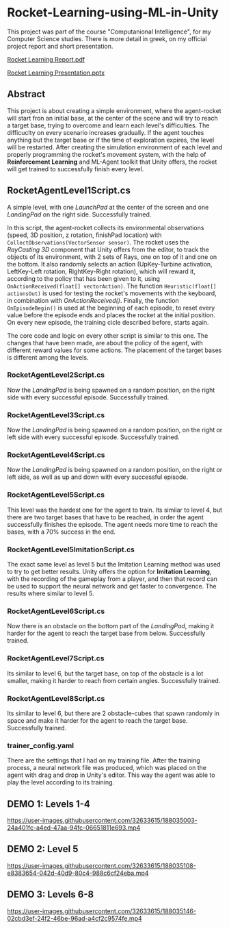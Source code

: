 # Rocket-Learning-using-ML-in-Unity
This project was part of the course "Computanional Intelligence", for my Computer Science studies. There is more detail in greek, on my official project report and short presentation.

[Rocket Learning Report.pdf](https://github.com/alexdafn/Rocket-Learning-using-ML-in-Unity/files/9474076/Rocket.Learning.Report.pdf)

[Rocket Learning Presentation.pptx](https://github.com/alexdafn/Rocket-Learning-using-ML-in-Unity/files/9474077/Rocket.Learning.Presentation.pptx)

## Abstract

This project is about creating a simple environment, where the agent-rocket will start fron an initial base, at the center of the scene and will try to reach a target base, trying to overcome and learn each level's difficulties. The difficuclty on every scenario increases gradually. If the agent touches anything but the target base or if the time of exploration expires, the level will be restarted. After creating the simulation environment of each level and properly programming the rocket's movement system, with the help of **Reinforcement Learning** and ML-Agent toolkit that Unity offers, the rocket will get trained to successfully finish every level.

## RocketAgentLevel1Script.cs
A simple level, with one *LaunchPad* at the center of the screen and one *LandingPad* on the right side. Successfully trained.

In this script, the agent-rocket collects its environmental observations (speed, 3D position, z rotation, finishPad location) with `CollectObservations(VectorSensor sensor)`. The rocket uses the *RayCasting 3D* component that Unity offers from the editor, to track the objects of its environment, with 2 sets of Rays, one on top of it and one on the bottom. It also randomly selects an action (UpKey-Turbine activation, LeftKey-Left rotation, RightKey-Right rotation), which will reward it, according to the policy that has been given to it, using `OnActionReceived(float[] vectorAction)`. The function `Heuristic(float[] actionsOut)` is used for testing the rocket's movements with the keyboard, in combination with *OnActionReceived()*. Finally, the function `OnEpisodeBegin()` is used at the beginning of each episode, to reset every value before the episode ends and places the rocket at the initial position. On every new episode, the training cicle described before, starts again.

The core code and logic on every other script is similar to this one. The changes that have been made, are about the policy of the agent, with different reward values for some actions. The placement of the target bases is different among the levels.

### RocketAgentLevel2Script.cs

Now the *LandingPad* is being spawned on a random position, on the right side with every successful episode. Successfully trained.

### RocketAgentLevel3Script.cs

Now the *LandingPad* is being spawned on a random position, on the right or left side with every successful episode. Successfully trained.

### RocketAgentLevel4Script.cs

Now the *LandingPad* is being spawned on a random position, on the right or left side, as well as up and down with every successful episode. 

### RocketAgentLevel5Script.cs

This level was the hardest one for the agent to train. Its similar to level 4, but there are two target bases that have to be reached, in order the agent successfully finishes the episode. The agent needs more time to reach the bases, with a 70% success in the end. 

### RocketAgentLevel5ImitationScript.cs

The exact same level as level 5 but the Imitation Learning method was used to try to get better results. Unity offers the option for **Imitation Learning**, with the recording of the gameplay from a player, and then that record can be used to support the neural network and get faster to convergence. The results where similar to level 5.

### RocketAgentLevel6Script.cs

Now there is an obstacle on the bottom part of the *LandingPad*, making it harder for the agent to reach the target base from below. Successfully trained.

### RocketAgentLevel7Script.cs

Its similar to level 6, but the target base, on top of the obstacle is a lot smaller, making it harder to reach from certain angles. Successfully trained.

### RocketAgentLevel8Script.cs

Its similar to level 6, but there are 2 obstacle-cubes that spawn randomly in space and make it harder for the agent to reach the target base. Successfully trained.

### trainer_config.yaml

There are the settings that I had on my training file. After the training process, a neural network file was produced, which was placed on the agent with drag and drop in Unity's editor. This way the agent was able to play the level according to its training.

## DEMO 1: Levels 1-4

https://user-images.githubusercontent.com/32633615/188035003-24a401fc-a4ed-47aa-94fc-06651811e693.mp4

## DEMO 2: Level 5

https://user-images.githubusercontent.com/32633615/188035108-e8383654-042d-40d9-80c4-988c6cf24eba.mp4

## DEMO 3: Levels 6-8

https://user-images.githubusercontent.com/32633615/188035146-02cbd3ef-24f2-46be-96ad-a4cf2c9574fe.mp4
